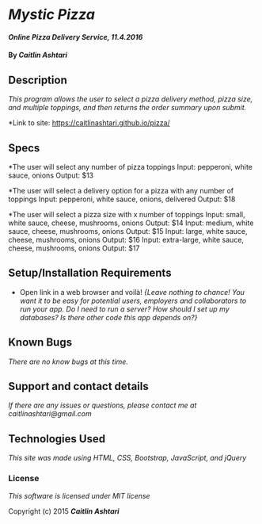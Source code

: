 # _Mystic Pizza_

#### _Online Pizza Delivery Service, 11.4.2016_

#### By _**Caitlin Ashtari**_

## Description

_This program allows the user to select a pizza delivery method, pizza size, and multiple toppings, and then returns the order summary upon submit._

*Link to site: https://caitlinashtari.github.io/pizza/

## Specs

*The user will select any number of pizza toppings
	Input: pepperoni, white sauce, onions
	Output: $13

*The user will select a delivery option for a pizza with any number of toppings
	Input: pepperoni, white sauce, onions, delivered
	Output: $18

*The user will select a pizza size with x number of toppings
	Input: small, white sauce, cheese, mushrooms, onions
	Output: $14
	Input: medium, white sauce, cheese, mushrooms, onions
	Output: $15
	Input: large, white sauce, cheese, mushrooms, onions
	Output: $16
	Input: extra-large, white sauce, cheese, mushrooms, onions
	Output: $17

## Setup/Installation Requirements

* Open link in a web browser and voilà!
_{Leave nothing to chance! You want it to be easy for potential users, employers and collaborators to run your app. Do I need to run a server? How should I set up my databases? Is there other code this app depends on?}_

## Known Bugs

_There are no know bugs at this time._

## Support and contact details

_If there are any issues or questions, please contact me at caitlinashtari@gmail.com_

## Technologies Used

_This site was made using HTML, CSS, Bootstrap, JavaScript, and jQuery_

### License

*This software is licensed under MIT license*

Copyright (c) 2015 **_Caitlin Ashtari_**
